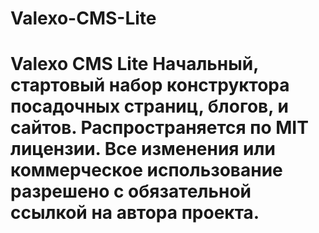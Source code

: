 # Valexo-CMS-Lite
# Valexo CMS Lite  Начальный, стартовый набор конструктора посадочных страниц, блогов, и сайтов. Распространяется по MIT лицензии. Все изменения или коммерческое использование разрешено с обязательной ссылкой на автора проекта.
